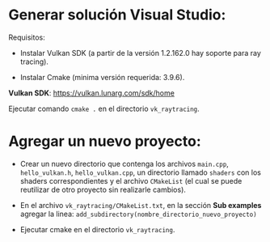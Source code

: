 # Generar solución Visual Studio:
Requisitos:

* Instalar Vulkan SDK (a partir de la versión 1.2.162.0 hay soporte para ray tracing).

* Instalar Cmake (minima versión requerida: 3.9.6).

**Vulkan SDK**: https://vulkan.lunarg.com/sdk/home

Ejecutar comando `cmake .` en el directorio `vk_raytracing`.

# Agregar un nuevo proyecto: 

* Crear un nuevo directorio que contenga los archivos `main.cpp`, `hello_vulkan.h`, `hello_vulkan.cpp`, un directorio llamado `shaders`
con los shaders correspondientes y el archivo `CMakeList` (el cual se puede reutilizar de otro proyecto sin realizarle cambios). 

* En el archivo `vk_raytracing/CMakeList.txt`, en la sección **Sub examples** agregar la linea:
`add_subdirectory(nombre_directorio_nuevo_proyecto)`

* Ejecutar cmake en el directorio `vk_raytracing`.